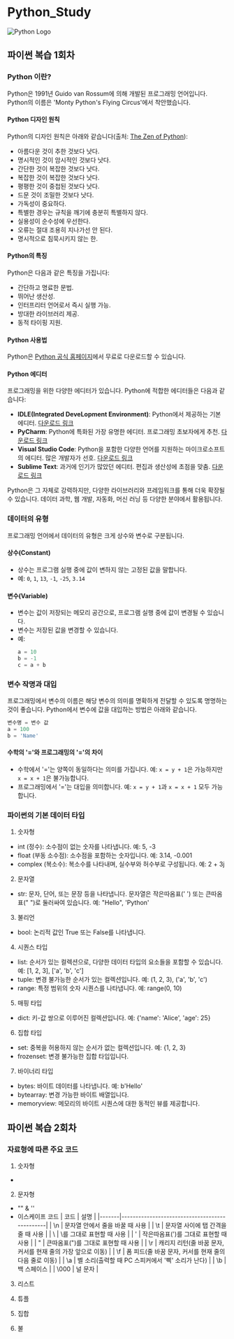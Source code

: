 # Python_Study
![Python Logo](https://i.namu.wiki/i/pHxeJONxIv51qQsN2ac5nX3shPEmiSlKtGVATZXUE22NHGyw9v7_Aqto6aSoCU9ODz3RKtTKCEP0E0OI7TlxMQ.webp)

## 파이썬 복습 1회차
### Python 이란?
Python은 1991년 Guido van Rossum에 의해 개발된 프로그래밍 언어입니다. Python의 이름은 'Monty Python's Flying Circus'에서 착안했습니다.

#### Python 디자인 원칙
Python의 디자인 원칙은 아래와 같습니다(출처: [The Zen of Python](https://peps.python.org/pep-0020/)):

- 아름다운 것이 추한 것보다 낫다.
- 명시적인 것이 암시적인 것보다 낫다.
- 간단한 것이 복잡한 것보다 낫다.
- 복잡한 것이 복잡한 것보다 낫다.
- 평평한 것이 중첩된 것보다 낫다.
- 드문 것이 조밀한 것보다 낫다.
- 가독성이 중요하다.
- 특별한 경우는 규칙을 깨기에 충분히 특별하지 않다.
- 실용성이 순수성에 우선한다.
- 오류는 절대 조용히 지나가선 안 된다.
- 명시적으로 침묵시키지 않는 한.

#### Python의 특징
Python은 다음과 같은 특징을 가집니다:

- 간단하고 명료한 문법.
- 뛰어난 생산성.
- 인터프리터 언어로서 즉시 실행 가능.
- 방대한 라이브러리 제공.
- 동적 타이핑 지원.

#### Python 사용법
Python은 [Python 공식 홈페이지](https://www.python.org/)에서 무료로 다운로드할 수 있습니다.

#### Python 에디터
프로그래밍을 위한 다양한 에디터가 있습니다. Python에 적합한 에디터들은 다음과 같습니다:

- **IDLE(Integrated DeveLopment Environment)**: Python에서 제공하는 기본 에디터. [다운로드 링크](https://www.python.org/)
- **PyCharm**: Python에 특화된 가장 유명한 에디터. 프로그래밍 초보자에게 추천. [다운로드 링크](https://www.jetbrains.com/pycharm/)
- **Visual Studio Code**: Python을 포함한 다양한 언어를 지원하는 마이크로소프트의 에디터. 많은 개발자가 선호. [다운로드 링크](https://code.visualstudio.com/)
- **Sublime Text**: 과거에 인기가 많았던 에디터. 편집과 생산성에 초점을 맞춤. [다운로드 링크](https://www.sublimetext.com/)

Python은 그 자체로 강력하지만, 다양한 라이브러리와 프레임워크를 통해 더욱 확장될 수 있습니다. 데이터 과학, 웹 개발, 자동화, 머신 러닝 등 다양한 분야에서 활용됩니다.

### 데이터의 유형
프로그래밍 언어에서 데이터의 유형은 크게 상수와 변수로 구분됩니다.

#### 상수(Constant)
- 상수는 프로그램 실행 중에 값이 변하지 않는 고정된 값을 말합니다.
- 예: `0`, `1`, `13`, `-1`, `-25`, `3.14`

#### 변수(Variable)
- 변수는 값이 저장되는 메모리 공간으로, 프로그램 실행 중에 값이 변경될 수 있습니다.
- 변수는 저장된 값을 변경할 수 있습니다.
- 예:
  ```python
  a = 10
  b = -1
  c = a + b
  ```

### 변수 작명과 대입
프로그래밍에서 변수의 이름은 해당 변수의 의미를 명확하게 전달할 수 있도록 명명하는 것이 좋습니다. Python에서 변수에 값을 대입하는 방법은 아래와 같습니다.

```python
변수명 = 변수 값
a = 100
b = 'Name'
```

#### 수학의 '='와 프로그래밍의 '='의 차이
- 수학에서 '='는 양쪽이 동일하다는 의미를 가집니다. 예: `x = y + 1`은 가능하지만 `x = x + 1`은 불가능합니다.
- 프로그래밍에서 '='는 대입을 의미합니다. 예: `x = y + 1`과 `x = x + 1` 모두 가능합니다.

### 파이썬의 기본 데이터 타입
1. 숫자형

- int (정수): 소수점이 없는 숫자를 나타냅니다. 예: 5, -3
- float (부동 소수점): 소수점을 포함하는 숫자입니다. 예: 3.14, -0.001
- complex (복소수): 복소수를 나타내며, 실수부와 허수부로 구성됩니다. 예: 2 + 3j

2. 문자열

- str: 문자, 단어, 또는 문장 등을 나타냅니다. 문자열은 작은따옴표(' ') 또는 큰따옴표(" ")로 둘러싸여 있습니다. 예: "Hello", 'Python'

3. 불리언

- bool: 논리적 값인 True 또는 False를 나타냅니다.

4. 시퀀스 타입

- list: 순서가 있는 컬렉션으로, 다양한 데이터 타입의 요소들을 포함할 수 있습니다. 예: [1, 2, 3], ['a', 'b', 'c']
- tuple: 변경 불가능한 순서가 있는 컬렉션입니다. 예: (1, 2, 3), ('a', 'b', 'c')
- range: 특정 범위의 숫자 시퀀스를 나타냅니다. 예: range(0, 10)

5. 매핑 타입

- dict: 키-값 쌍으로 이루어진 컬렉션입니다. 예: {'name': 'Alice', 'age': 25}

6. 집합 타입

- set: 중복을 허용하지 않는 순서가 없는 컬렉션입니다. 예: {1, 2, 3}
- frozenset: 변경 불가능한 집합 타입입니다.

7. 바이너리 타입

- bytes: 바이트 데이터를 나타냅니다. 예: b'Hello'
- bytearray: 변경 가능한 바이트 배열입니다.
- memoryview: 메모리의 바이트 시퀀스에 대한 동적인 뷰를 제공합니다.

## 파이썬 복습 2회차
### 자료형에 따른 주요 코드
1. 숫자형
- 

2. 문자형
- "" & ''
- 이스케이프 코드
  | 코드  | 설명                                          |
  |-------|-----------------------------------------------|
  | \n    | 문자열 안에서 줄을 바꿀 때 사용               |
  | \t    | 문자열 사이에 탭 간격을 줄 때 사용           |
  | \\    | \를 그대로 표현할 때 사용                     |
  | \'    | 작은따옴표(')를 그대로 표현할 때 사용         |
  | \"    | 큰따옴표(")를 그대로 표현할 때 사용           |
  | \r    | 캐리지 리턴(줄 바꿈 문자, 커서를 현재 줄의 가장 앞으로 이동) |
  | \f    | 폼 피드(줄 바꿈 문자, 커서를 현재 줄의 다음 줄로 이동)    |
  | \a    | 벨 소리(출력할 때 PC 스피커에서 '삑' 소리가 난다)         |
  | \b    | 백 스페이스                                   |
  | \000  | 널 문자                                       |


3. 리스트

4. 튜플

5. 집합

6. 불 

